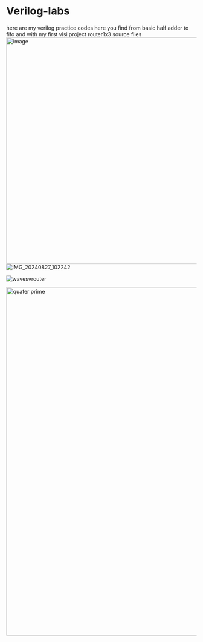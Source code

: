 # Verilog-labs
here are my verilog practice codes
here you find from basic half adder to fifo
and with my first vlsi project router1x3 source files 
<img width="600" alt="image" src="https://github.com/user-attachments/assets/f527bb35-2720-4cdb-ac8c-ea37d7c91d31">
![IMG_20240827_102242](https://github.com/user-attachments/assets/b779efd0-96ae-43f9-ba6d-ed477823a223)


![wavesvrouter](https://github.com/user-attachments/assets/240e513b-ccf8-439b-b4e3-1f7e2dbbf907)

<img width="923" alt="quater prime" src="https://github.com/user-attachments/assets/bd146e66-0f93-4309-b206-90b32c084b33">

